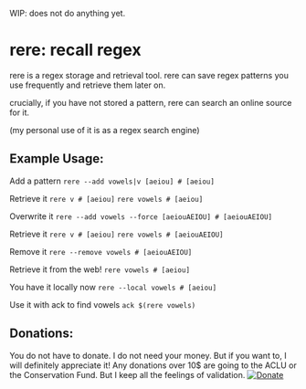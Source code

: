 WIP: does not do anything yet.

# rere: recall regex

rere is a regex storage and retrieval tool.
rere can save regex patterns you use frequently and retrieve them later on.  

crucially, if you have not stored a pattern, rere can search an online source for it.

(my personal use of it is as a regex search engine)

## Example Usage:

Add a pattern
`rere --add vowels|v [aeiou] # [aeiou]`

Retrieve it
`rere v # [aeiou]`
`rere vowels # [aeiou]`

Overwrite it
`rere --add vowels --force [aeiouAEIOU] # [aeiouAEIOU]`

Retrieve it
`rere v # [aeiou]`
`rere vowels # [aeiouAEIOU]`

Remove it
`rere --remove vowels # [aeiouAEIOU]`

Retrieve it from the web!
`rere vowels # [aeiou]`

You have it locally now
`rere --local vowels # [aeiou]`

Use it with ack to find vowels
`ack $(rere vowels)`

## Donations:

You do not have to donate. I do not need your money. But if you want to, I will definitely appreciate it!
Any donations over 10$ are going to the ACLU or the Conservation Fund. But I keep all the feelings of validation.
[![Donate](https://img.shields.io/badge/PayPal-ssmeke-blue)](https://www.paypal.me/ssmeke)
